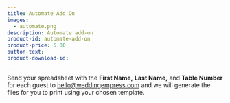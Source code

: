 ```yaml
---
title: Automate Add On
images:
  - automate.png
description: Automate add-on
product-id: automate-add-on
product-price: 5.00
button-text:
product-download-id:
---
```

Send your spreadsheet with the **First Name,** **Last Name,** and **Table Number** for each guest to hello@weddingempress.com and we will generate the files for you to print using your chosen template.
